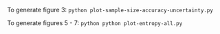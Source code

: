 To generate figure 3: 
`python plot-sample-size-accuracy-uncertainty.py`

To generate figures 5 - 7: 
`python python plot-entropy-all.py`



